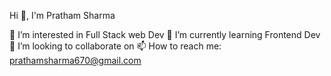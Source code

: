 Hi 👋, I'm Pratham Sharma


 
 
 👀 I’m interested in Full Stack web Dev 
 🌱 I’m currently learning Frontend Dev
 👯 I’m looking to collaborate on 
 📫 How to reach me: prathamsharma670@gmail.com


